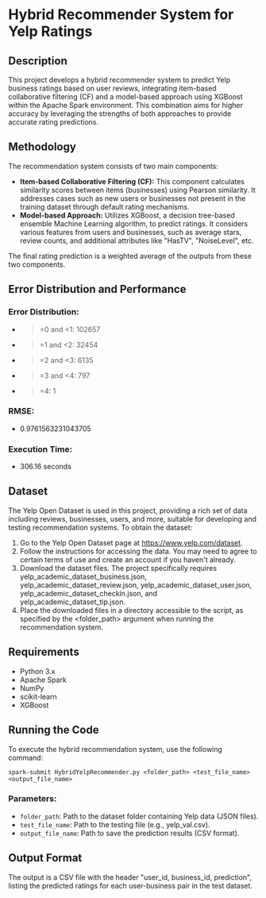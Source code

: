 # Hybrid Recommender System for Yelp Ratings

## Description

This project develops a hybrid recommender system to predict Yelp business ratings based on user reviews, integrating item-based collaborative filtering (CF) and a model-based approach using XGBoost within the Apache Spark environment. This combination aims for higher accuracy by leveraging the strengths of both approaches to provide accurate rating predictions.  

## Methodology

The recommendation system consists of two main components:

- **Item-based Collaborative Filtering (CF):** This component calculates similarity scores between items (businesses) using Pearson similarity. It addresses cases such as new users or businesses not present in the training dataset through default rating mechanisms.
- **Model-based Approach:** Utilizes XGBoost, a decision tree-based ensemble Machine Learning algorithm, to predict ratings. It considers various features from users and businesses, such as average stars, review counts, and additional attributes like "HasTV", "NoiseLevel", etc.
  
The final rating prediction is a weighted average of the outputs from these two components.

## Error Distribution and Performance

### Error Distribution:
- >=0 and <1: 102657
- >=1 and <2: 32454
- >=2 and <3: 6135
- >=3 and <4: 797
- >=4: 1

### RMSE:
- 0.9761563231043705

### Execution Time:
- 306.16 seconds

## Dataset

The Yelp Open Dataset is used in this project, providing a rich set of data including reviews, businesses, users, and more, suitable for developing and testing recommendation systems. To obtain the dataset:

1. Go to the Yelp Open Dataset page at https://www.yelp.com/dataset.
2. Follow the instructions for accessing the data. You may need to agree to certain terms of use and create an account if you haven't already.
3. Download the dataset files. The project specifically requires yelp_academic_dataset_business.json, yelp_academic_dataset_review.json, yelp_academic_dataset_user.json, yelp_academic_dataset_checkin.json, and yelp_academic_dataset_tip.json.
4. Place the downloaded files in a directory accessible to the script, as specified by the <folder_path> argument when running the recommendation system.

## Requirements

- Python 3.x
- Apache Spark
- NumPy
- scikit-learn
- XGBoost

## Running the Code

To execute the hybrid recommendation system, use the following command:

```console
spark-submit HybridYelpRecommender.py <folder_path> <test_file_name> <output_file_name>
```

### Parameters:

- `folder_path`: Path to the dataset folder containing Yelp data (JSON files).
- `test_file_name`: Path to the testing file (e.g., yelp_val.csv).
- `output_file_name`: Path to save the prediction results (CSV format).

## Output Format

The output is a CSV file with the header "user_id, business_id, prediction", listing the predicted ratings for each user-business pair in the test dataset.
